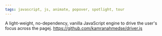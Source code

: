 ```yaml
---
tags: javascript, js, animate, popover, spotlight, tour
---
```

A light-weight, no-dependency, vanilla JavaScript engine to drive the user's focus across the pagej.
https://github.com/kamranahmedse/driver.js
